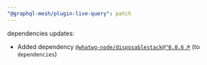```yaml
---
"@graphql-mesh/plugin-live-query": patch
---
```

dependencies updates:
  - Added dependency [`@whatwg-node/disposablestack@^0.0.6` ↗︎](https://www.npmjs.com/package/@whatwg-node/disposablestack/v/0.0.6) (to `dependencies`)
